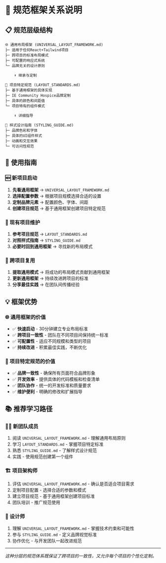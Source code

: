 # 🔗 规范框架关系说明

## 📋 规范层级结构

```
🌐 通用布局框架 (UNIVERSAL_LAYOUT_FRAMEWORK.md)
├─ 适用于任何React+Tailwind项目
├─ 跨项目的标准布局模式
├─ 可配置的响应式系统
└─ 品牌无关的设计原则

    ⬇️ 继承与定制

🎯 项目特定规范 (LAYOUT_STANDARDS.md)
├─ 基于通用框架的具体实现
├─ IE Community Hospice品牌定制
├─ 具体的颜色和间距值
└─ 项目特有的组件模式

    ⬇️ 详细指导

🎨 样式设计指南 (STYLING_GUIDE.md)
├─ 品牌色彩和字体
├─ 具体的UI组件样式
├─ 动画和交互效果
└─ 可访问性规范
```

## 🎯 使用指南

### 🆕 新项目启动
1. **先看通用框架** → `UNIVERSAL_LAYOUT_FRAMEWORK.md`
2. **选择配置参数** → 根据项目规模选择合适的设置
3. **定制品牌元素** → 配置颜色、字体、间距
4. **创建项目规范** → 基于通用框架创建项目特定规范

### 🔄 现有项目维护
1. **参考项目规范** → `LAYOUT_STANDARDS.md`
2. **对照样式指南** → `STYLING_GUIDE.md`
3. **必要时回到通用框架** → 寻找新的布局模式

### 🚀 跨项目复用
1. **提取通用模式** → 将成功的布局模式贡献到通用框架
2. **更新通用框架** → 持续改进跨项目的标准
3. **分享最佳实践** → 在团队间传播经验

## 💡 框架优势

### 🌐 通用框架的价值
- ✅ **快速启动** - 30分钟建立专业布局标准
- ✅ **跨项目一致性** - 团队在不同项目间保持统一标准
- ✅ **可配置性** - 适应不同规模和类型的项目
- ✅ **持续改进** - 积累最佳实践，不断优化

### 🎯 项目特定规范的价值
- ✅ **品牌一致性** - 确保所有页面符合品牌形象
- ✅ **开发效率** - 提供具体的代码模板和检查清单
- ✅ **团队协作** - 统一的开发标准和质量要求
- ✅ **维护便利** - 明确的修改和扩展指导

## 📚 推荐学习路径

### 👨‍💻 新团队成员
1. 阅读 `UNIVERSAL_LAYOUT_FRAMEWORK.md` - 理解通用布局原则
2. 学习 `LAYOUT_STANDARDS.md` - 掌握项目特定标准
3. 熟悉 `STYLING_GUIDE.md` - 了解样式设计规范
4. 实践 - 使用规范创建第一个组件

### 🏗️ 项目架构师
1. 评估 `UNIVERSAL_LAYOUT_FRAMEWORK.md` - 确认是否适合项目需求
2. 定制项目配置 - 选择合适的参数和模式
3. 建立项目规范 - 基于通用框架创建项目标准
4. 团队培训 - 推广规范使用

### 🎨 设计师
1. 理解 `UNIVERSAL_LAYOUT_FRAMEWORK.md` - 掌握技术约束和可能性
2. 参与 `STYLING_GUIDE.md` - 定义品牌视觉标准
3. 协作优化 - 与开发团队一起改进规范

---

*这种分层的规范体系既保证了跨项目的一致性，又允许每个项目的个性化定制。*